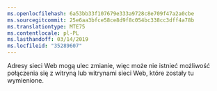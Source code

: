 ```yaml
---
ms.openlocfilehash: 6a53bb33f107679e333a9728c8e709f47a2a0cbe
ms.sourcegitcommit: 25e6aa3bfce58ce8d9f8c054bc338cc3dff4a78b
ms.translationtype: MTE75
ms.contentlocale: pl-PL
ms.lasthandoff: 03/14/2019
ms.locfileid: "35289607"
---
```

Adresy sieci Web mogą ulec zmianie, więc może nie istnieć możliwość połączenia się z witryną lub witrynami sieci Web, które zostały tu wymienione.